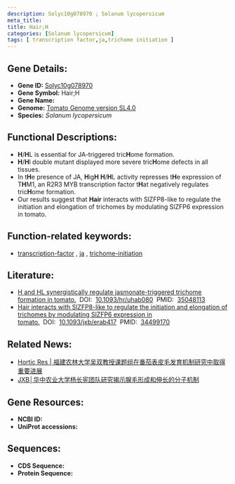 ```yaml
---
description: Solyc10g078970 ; Solanum lycopersicum
meta_title:
title: Hair;H
categories: [Solanum lycopersicum]
tags: [ transcription factor,ja,trichome initiation ]
---
```


## Gene Details:
- **Gene ID:**	[Solyc10g078970]()
- **Gene Symbol:** Hair;H
- **Gene Name:** 
- **Genome:** [Tomato Genome version SL4.0](https://solgenomics.net/organism/solanum_lycopersicum/genome)
- **Species:** *Solanum lycopersicum*

## Functional Descriptions:
   - **H**/**H**L is essential for JA-triggered tric**H**ome formation.
   - **H**/**H**l double mutant displayed more severe tric**H**ome defects in all tissues.
   - In t**H**e presence of JA, **H**ig**H** **H**/**H**L activity represses t**H**e expression of T**H**M1, an R2R3 MYB transcription factor t**H**at negatively regulates tric**H**ome formation.
   - Our results suggest that **Hair** interacts with SlZFP8-like to regulate the initiation and elongation of trichomes by modulating SlZFP6 expression in tomato.

## Function-related keywords:
   - [transcription-factor](/tags/transcription-factor/)&nbsp;,&nbsp;[ja](/tags/ja/)&nbsp;,&nbsp;[trichome-initiation](/tags/trichome-initiation/)

## Literature:
   - [H and HL synergistically regulate jasmonate-triggered trichome formation in tomato.]( https://academic.oup.com/hr/article/doi/10.1093/hr/uhab080/6511823)&nbsp;&nbsp;DOI:&nbsp;&nbsp;[10.1093/hr/uhab080](https://academic.oup.com/hr/article/doi/10.1093/hr/uhab080/6511823)&nbsp;&nbsp;PMID:&nbsp;&nbsp;[35048113](https://pubmed.ncbi.nlm.nih.gov/35048113/)
   - [Hair interacts with SlZFP8-like to regulate the initiation and elongation of trichomes by modulating SlZFP6 expression in tomato.]( https://academic.oup.com/jxb/article/73/1/228/6367790?login=true)&nbsp;&nbsp;DOI:&nbsp;&nbsp;[10.1093/jxb/erab417](https://academic.oup.com/jxb/article/73/1/228/6367790?login=true)&nbsp;&nbsp;PMID:&nbsp;&nbsp;[34499170](https://pubmed.ncbi.nlm.nih.gov/34499170/)

## Related News:
   - [Hortic Res | 福建农林大学吴双教授课题组在番茄表皮毛发育机制研究中取得重要进展](https://mp.weixin.qq.com/s?__biz=MzIyOTY2NDYyNQ==&mid=2247537571&idx=4&sn=cc3542c497e47d4c9d0cbbc2a43f21b6&chksm=e8bd21bddfcaa8ab18a4b00881d36e901f692dc542a39e28aeea56c4a0e5444fbdba6b09364a&scene=27#wechat_redirect)
   - [JXB│华中农业大学杨长宪团队研究揭示腺毛形成和伸长的分子机制](https://mp.weixin.qq.com/s?__biz=Mzg3MDEwNDEyMg==&mid=2247517147&idx=2&sn=abfff45a3c5c1699a6e8df2cc456c29e&chksm=ce902e8ef9e7a798d2b7ffc14e1a1a103af16c12e2756b619c3cdf65c62a9e045f0ed36819bb&scene=27#wechat_redirect)

## Gene Resources:
- **NCBI ID:**  [](https://www.ncbi.nlm.nih.gov/gene/?term=)
- **UniProt accessions:** [](https://www.uniprot.org/uniprotkb//entry)



## Sequences:
- **CDS Sequence:**
- **Protein Sequence:**
